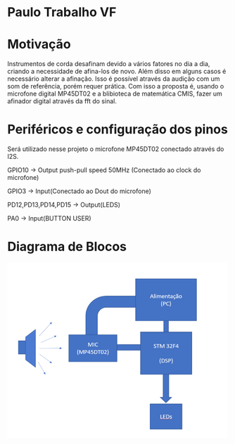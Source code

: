 # Paulo Trabalho VF

# Motivação

Instrumentos de corda desafinam devido a vários fatores no dia a dia, criando a necessidade de afina-los de novo. Além disso em alguns casos é necessário alterar a afinação.
Isso é possível através da audição com um som de referência, porém requer prática. Com isso a proposta é, usando o microfone digital MP45DT02 e a blibioteca de matemática CMIS, fazer um afinador digital através da fft do sinal.

# Periféricos e configuração dos pinos

Será utilizado nesse projeto o microfone MP45DT02 conectado através do I2S.

GPIO10 -> Output push-pull speed 50MHz (Conectado ao clock do microfone)

GPIO3 -> Input(Conectado ao Dout do microfone)

PD12,PD13,PD14,PD15 -> Output(LEDS)

PA0 -> Input(BUTTON USER)

# Diagrama de Blocos

<img src="blocos.PNG" width="500" height="400">
